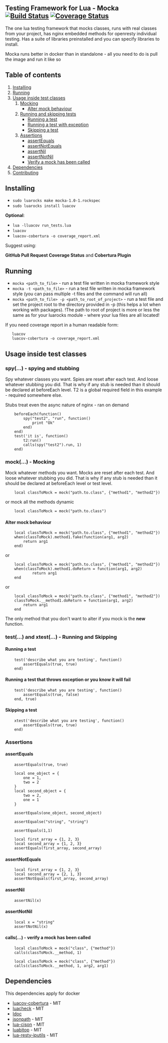 Testing Framework for Lua - Mocka [![Build Status](https://travis-ci.org/adobe/mocka.svg?branch=master)](https://travis-ci.org/adobe/mocka) 
[![Coverage Status](https://coveralls.io/repos/github/adobe/mocka/badge.svg?branch=HEAD)](https://coveralls.io/github/adobe/mocka?branch=HEAD) 
------

The one lua testing framework that mocks classes, runs with real classes from
your project, has nginx embedded methods for openresty individual testing. Has a suite
of libraries preinstalled and you can specify libraries to install.

Mocka runs better in docker than in standalone - all you need to do is pull
the image and run it like so


Table of contents
----
1. [Installing](#installing)
2. [Running](#running)
3. [Usage inside test classes](#ussage-inside-test-classes)
    1. [Mocking](#mock---mocking)
        - [Alter mock behaviour](#alter-mock-behaviour)
    2. [Running and skipping tests](#test-and-xtest---running-and-skipping)
        - [Running a test](#running-a-test)
        - [Running a test with exception](#running-a-test-that-throws-exception-or-you-know-it-will-fail)
        - [Skipping a test](#skipping-a-test)
    3. [Assertions](#assertions)
        - [assertEquals](#assertequals)
        - [assertNotEquals](#assertnotequals)
        - [assertNil](#assertnil)
        - [assertNotNil](#assertnotnil)
        - [Verify a mock has been called](#calls---verify-a-mock-has-been-called)
4. [Dependencies](#dependencies)
5. [Contributing](https://github.com/adobe/mocka/blob/master/CONTRIBUTING.md)
        

## Installing
- `sudo luarocks make mocka-1.0-1.rockspec`
- `sudo luarocks install luacov`

__Optional__:
- `lua -lluacov run_tests.lua`
- `luacov`
- `luacov-cobertura -o coverage_report.xml`

Suggest using:
 
__GitHub Pull Request Coverage Status__ and __Cobertura Plugin__


## Running

- `mocka <path_to_file>` - run a test file written in mocka framework style
- `mocka -t <path_to_file>` - run a test file written in mocka framework style (you can pass multiple -t files and the command will run all)
- `mocka <path_to_file> -p <path_to_root_of_project>` - run a test file and set the project root 
to the directory provided in -p (this helps a lot when working with packages). !The path to root of project
is more or less the same as for your luarocks module - where your lua files are all located!


If you need coverage report in a human readable form:

``` 
   luacov
   luacov-cobertura -o coverage_report.xml
```

## Usage inside test classes

### spy(...) - spying and stubbing

Spy whatever classes you want. Spies are reset after each test. And loose
whatever stubbing you did. That is why if any stub is needed than it should be
declared at beforeEach level. T2 is a global required field in this example - required
somewhere else.

Stubs treat even the async nature of nginx - ran on demand

```
    beforeEach(function()
        spy("test2", "run", function()
            print "Ok"
        end)
    end)
    test('it is', function()
        t2:run()
        calls(spy("test2").run, 1)
    end)
```

### mock(...) - Mocking

Mock whatever methods you want. Mocks are reset after each test. And loose
whatever stubbing you did. That is why if any stub is needed than it should be
declared at beforeEach level or test level.

``` 
    local classToMock = mock("path.to.class", {"method1", "method2"})
```

or mock all the methods dynamic

```
    local classToMock = mock("path.to.class")
```

#### Alter mock behaviour

``` 
    local classToMock = mock("path.to.class", {"method1", "method2"})
    when(classToMock).method1.fake(function(arg1, arg2)
        return arg1
    end)
```

or

```
    local classToMock = mock("path.to.class", {"method1", "method2"})
    when(classToMock).method1.doReturn = function(arg1, arg2)
            return arg1
    end
```

or

```
    local classToMock = mock("path.to.class", {"method1", "method2"})
    classToMock.__method1.doReturn = function(arg1, arg2)
        return arg1
    end
```

The only method that you don't want to alter if you mock is the __new__ function.

### test(...) and xtest(...) - Running and Skipping

#### Running a test
```
    test('describe what you are testing', function()
        assertEquals(true, true)
    end)
```


#### Running a test that throws exception or you know it will fail
```
    test('describe what you are testing', function()
        assertEquals(true, false)
    end, true)
```

#### Skipping a test
```
    xtest('describe what you are testing', function()
        assertEquals(true, true)
    end)
```

### Assertions

#### assertEquals 


```
    assertEquals(true, true)
```

```
    local one_object = {
        one = 1,
        two = 2
    }
    local second_object = {
        two = 2,
        one = 1
    }
    
    assertEquals(one_object, second_object)
```

```
    assertEqualse("string", "string")
```

```
    assertEquals(1,1)
```

```
    local first_array = {1, 2, 3}
    local second_array = {1, 2, 3}
    assertEquals(first_array, second_array)
```

#### assertNotEquals

```
    local first_array = {1, 2, 3}
    local second_array = {2, 1, 3}
    assertNotEquals(first_array, second_array)
```

#### assertNil

```
    assertNil(x)
```

#### assertNotNil

```
    local x = "string"
    assertNotNil(x)
```

#### calls(...) - verify a mock has been called

```
    local classToMock = mock("class", {"method"})
    calls(classToMock.__method, 1)
```

```
    local classToMock = mock("class", {"method"})
    calls(classToMock.__method, 1, arg2, arg1)
```

## Dependencies

This dependencies apply for docker

- [luacov-cobertura](https://github.com/britzl/luacov-cobertura) - MIT
- [luacheck](https://github.com/mpeterv/luacheck) - MIT
- [ldoc](https://stevedonovan.github.io/ldoc/)
- [jsonpath](https://github.com/mrpace2/lua-jsonpath) - MIT
- [lua-cjson](https://github.com/mpx/lua-cjson) - MIT
- [luabitop](http://bitop.luajit.org/index.html) - MIT
- [lua-resty-iputils](https://github.com/hamishforbes/lua-resty-iputils) - MIT
